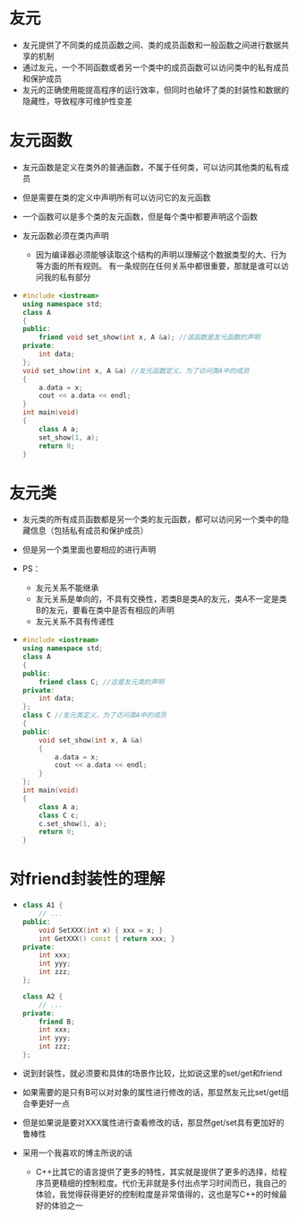 # 友元

- 友元提供了不同类的成员函数之间、类的成员函数和一般函数之间进行数据共享的机制
- 通过友元，一个不同函数或者另一个类中的成员函数可以访问类中的私有成员和保护成员
- 友元的正确使用能提高程序的运行效率，但同时也破坏了类的封装性和数据的隐藏性，导致程序可维护性变差





# 友元函数

- 友元函数是定义在类外的普通函数，不属于任何类，可以访问其他类的私有成员

- 但是需要在类的定义中声明所有可以访问它的友元函数

- 一个函数可以是多个类的友元函数，但是每个类中都要声明这个函数

- 友元函数必须在类内声明

  - 因为编译器必须能够读取这个结构的声明以理解这个数据类型的大、行为等方面的所有规则。 有一条规则在任何关系中都很重要，那就是谁可以访问我的私有部分

- ```cpp
  #include <iostream>
  using namespace std;
  class A
  {
  public:
      friend void set_show(int x, A &a); //该函数是友元函数的声明
  private:
      int data;
  };
  void set_show(int x, A &a) //友元函数定义，为了访问类A中的成员
  {
      a.data = x;
      cout << a.data << endl;
  }
  int main(void)
  {
      class A a;
      set_show(1, a);
      return 0;
  }
  ```





# 友元类

- 友元类的所有成员函数都是另一个类的友元函数，都可以访问另一个类中的隐藏信息（包括私有成员和保护成员）

- 但是另一个类里面也要相应的进行声明

- PS：

  - 友元关系不能继承
  - 友元关系是单向的，不具有交换性，若类B是类A的友元，类A不一定是类B的友元，要看在类中是否有相应的声明
  - 友元关系不具有传递性

- ```cpp
  #include <iostream>
  using namespace std;
  class A
  {
  public:
      friend class C; //这是友元类的声明
  private:
      int data;
  };
  class C //友元类定义，为了访问类A中的成员
  {
  public:
      void set_show(int x, A &a)
      {
          a.data = x;
          cout << a.data << endl;
      }
  };
  int main(void)
  {
      class A a;
      class C c;
      c.set_show(1, a);
      return 0;
  }
  ```





# 对friend封装性的理解

- ```cpp
  class A1 {
      // ...
  public:
      void SetXXX(int x) { xxx = x; }
      int GetXXX() const { return xxx; }
  private:
      int xxx;
      int yyy;
      int zzz;
  };
  
  class A2 {
      // ...
  private:
      friend B;
      int xxx;
      int yyy;
      int zzz;
  };
  ```

- 说到封装性，就必须要和具体的场景作比较，比如说这里的set/get和friend

- 如果需要的是只有B可以对对象的属性进行修改的话，那显然友元比set/get组合拳更好一点

- 但是如果说是要对XXX属性进行查看修改的话，那显然get/set具有更加好的鲁棒性

- 采用一个我喜欢的博主所说的话

  - C++比其它的语言提供了更多的特性，其实就是提供了更多的选择，给程序员更精细的控制粒度。代价无非就是多付出点学习时间而已，我自己的体验，我觉得获得更好的控制粒度是非常值得的，这也是写C++的时候最好的体验之一
